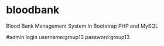 # bloodbank
Blood Bank Management System In Bootstrap PHP and MySQL 

#admin login
username:group13
password:group13